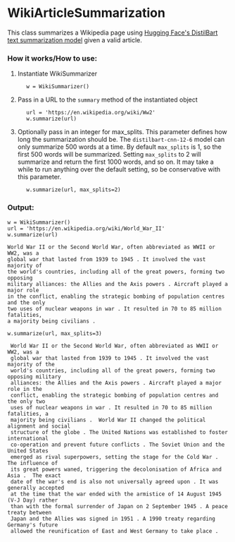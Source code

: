 # WikiArticleSummarization
This class summarizes a Wikipedia page using [Hugging Face's DistilBart text summarization model](https://huggingface.co/sshleifer/distilbart-cnn-12-6) given a valid article.

### How it works/How to use:
1.   Instantiate WikiSummarizer
```
      w = WikiSummarizer()
```
2.   Pass in a URL to the `summary` method of the instantiated object
```
      url = 'https://en.wikipedia.org/wiki/Ww2'
      w.summarize(url)
```

3. Optionally pass in an integer for max_splits. This parameter defines how long the summarization should be. The `distilbart-cnn-12-6` model can only summarize 500 words at a time. By default `max_splits` is 1, so the first 500 words will be summarized. Setting `max_splits` to 2 will summarize and return the first 1000 words, and so on. It may take a while to run anything over the default setting, so be conservative with this parameter.
```
      w.summarize(url, max_splits=2)
```

### Output:
```
w = WikiSummarizer()
url = 'https://en.wikipedia.org/wiki/World_War_II'
w.summarize(url)

World War II or the Second World War, often abbreviated as WWII or WW2, was a 
global war that lasted from 1939 to 1945 . It involved the vast majority of 
the world's countries, including all of the great powers, forming two opposing 
military alliances: the Allies and the Axis powers . Aircraft played a major role 
in the conflict, enabling the strategic bombing of population centres and the only 
two uses of nuclear weapons in war . It resulted in 70 to 85 million fatalities, 
a majority being civilians .
```

```
w.summarize(url, max_splits=3)

 World War II or the Second World War, often abbreviated as WWII or WW2, was a 
 global war that lasted from 1939 to 1945 . It involved the vast majority of the 
 world's countries, including all of the great powers, forming two opposing military 
 alliances: the Allies and the Axis powers . Aircraft played a major role in the 
 conflict, enabling the strategic bombing of population centres and the only two 
 uses of nuclear weapons in war . It resulted in 70 to 85 million fatalities, a 
 majority being civilians .  World War II changed the political alignment and social 
 structure of the globe . The United Nations was established to foster international 
 co-operation and prevent future conflicts . The Soviet Union and the United States 
 emerged as rival superpowers, setting the stage for the Cold War . The influence of 
 its great powers waned, triggering the decolonisation of Africa and Asia .  The exact 
 date of the war's end is also not universally agreed upon . It was generally accepted 
 at the time that the war ended with the armistice of 14 August 1945 (V-J Day) rather 
 than with the formal surrender of Japan on 2 September 1945 . A peace treaty between 
 Japan and the Allies was signed in 1951 . A 1990 treaty regarding Germany's future 
 allowed the reunification of East and West Germany to take place .
```
